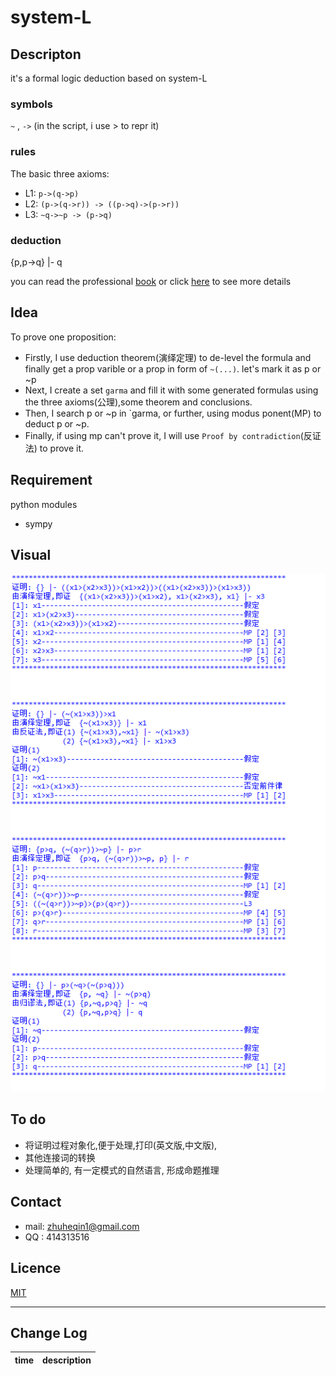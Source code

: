 # system-L

## Descripton
it's a formal logic deduction based on system-L
### symbols
`~` , `->`  (in the script, i use > to repr it)
### rules
The basic three axioms:
* L1: `p->(q->p)`
* L2: `(p->(q->r)) -> ((p->q)->(p->r))`
* L3: `~q->~p -> (p->q)`

### deduction
{p,p->q} |- q

you can read the professional [book](src/mathematical-logic.pdf)
or click [here](https://en.wikipedia.org/wiki/Mathematical_logic) to see more details 

## Idea
To prove one proposition:
* Firstly, I use deduction theorem(演绎定理) to de-level the formula and finally get a prop varible or a prop in form of `~(...)`. let's  mark it as p or ~p
* Next, I create a set `garma` and fill it with  some generated  formulas using the three axioms(公理),some theorem and conclusions.
* Then, I search p or ~p in `garma, or further, using modus ponent(MP) to deduct  p or ~p.
* Finally, if using mp can't prove it, I will use `Proof by contradiction`(反证法) to prove it.

## Requirement
python modules
* sympy

## Visual

![](src/sys-L.png)

## To do
* 将证明过程对象化,便于处理,打印(英文版,中文版),
* 其他连接词的转换
* 处理简单的, 有一定模式的自然语言, 形成命题推理

## Contact
* mail: zhuheqin1@gmail.com
* QQ  : 414313516

## Licence
[MIT](LICENCE-MIT.txt)

---

## Change Log
time | description
  :-:|:-:
